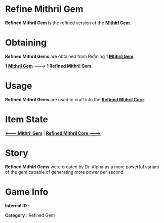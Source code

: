 # Refine Mithril Gem

**Refined Mithril Gem** is the refined version of the [**Mithirl Gem**](https://github.com/AlphaMC0/Lone-Martian/blob/main/Mithril%20Gem.md).

# Obtaining

**Refined Mithril Gems** are obtained from Refining 1 [**Mtihril Gem**](https://github.com/AlphaMC0/Lone-Martian/blob/main/Mithril%20Gem.md).

**1** [**Mithril Gem**](https://github.com/AlphaMC0/Lone-Martian/blob/main/Mithril%20Gem.md) ---> **1 Refined Mithril Gem**

# Usage

**Refined Mithril Gems** are used to craft into the [**Refined Mtihril Core**]().

# Item State

[**<--- Mithril Gem**](https://github.com/AlphaMC0/Lone-Martian/blob/main/Mithril%20Gem.md) | [**Refined Mithril Core --->**]()

# Story

**Refined Mithirl Gems** were created by Dr. Alpha as a more powerful variant of the gem capable of generating more power per second.

# Game Info

**Internal ID** : 

**Category** : Refined Gem
